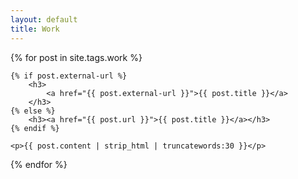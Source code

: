 ```yaml
---
layout: default
title: Work
---
```


<div>

{% for post in site.tags.work %}

	{% if post.external-url %}
		<h3>
			<a href="{{ post.external-url }}">{{ post.title }}</a> 
		</h3>
	{% else %}
		<h3><a href="{{ post.url }}">{{ post.title }}</a></h3>
	{% endif %}

	<p>{{ post.content | strip_html | truncatewords:30 }}</p>

{% endfor %}

</div>